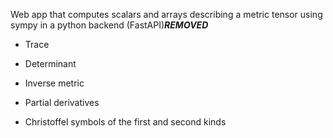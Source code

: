 Web app that computes scalars and arrays describing a metric tensor using sympy in a python backend (FastAPI)***REMOVED***

- Trace

- Determinant 

- Inverse metric

- Partial derivatives

- Christoffel symbols of the first and second kinds